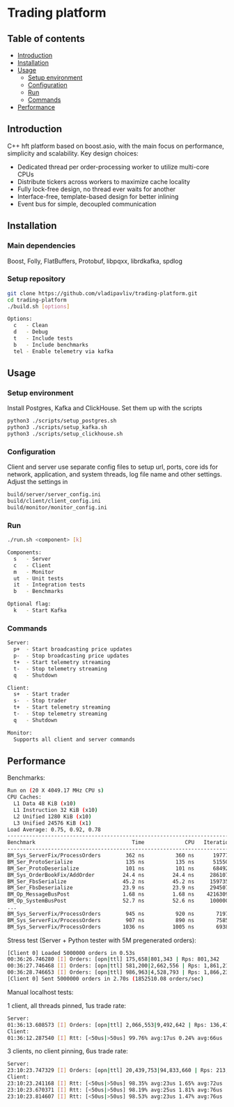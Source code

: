 # Trading platform

## Table of contents
- [Introduction](#introduction)
- [Installation](#installation)
- [Usage](#usage)
    - [Setup environment](#setup-environment)
    - [Configuration](#configuration)
    - [Run](#run)
    - [Commands](#commands)
- [Performance](#performance)

## Introduction
C++ hft platform based on boost.asio, with the main focus on performance, simplicity and scalability. Key design choices:
- Dedicated thread per order-processing worker to utilize multi-core CPUs
- Distribute tickers across workers to maximize cache locality
- Fully lock-free design, no thread ever waits for another
- Interface-free, template-based design for better inlining
- Event bus for simple, decoupled communication

## Installation

### Main dependencies
Boost, Folly, FlatBuffers, Protobuf, libpqxx, librdkafka, spdlog

### Setup repository
```bash
git clone https://github.com/vladipavliv/trading-platform.git
cd trading-platform
./build.sh [options]

Options:
  c   - Clean
  d   - Debug
  t   - Include tests
  b   - Include benchmarks
  tel - Enable telemetry via kafka
```

## Usage
### Setup environment
Install Postgres, Kafka and ClickHouse. Set them up with the scripts
```bash
python3 ./scripts/setup_postgres.sh
python3 ./scripts/setup_kafka.sh
python3 ./scripts/setup_clickhouse.sh
```

### Configuration
Client and server use separate config files to setup url, ports, core ids for network, application, and system threads, log file name and other settings.
Adjust the settings in 

```bash
build/server/server_config.ini
build/client/client_config.ini
build/monitor/monitor_config.ini
```

### Run
```bash
./run.sh <component> [k]

Components:
  s   - Server
  c   - Client
  m   - Monitor
  ut  - Unit tests
  it  - Integration tests
  b   - Benchmarks

Optional flag:
  k   - Start Kafka
```

### Commands
```bash
Server:
  p+  - Start broadcasting price updates
  p-  - Stop broadcasting price updates
  t+  - Start telemetry streaming
  t-  - Stop telemetry streaming
  q   - Shutdown

Client:
  s+  - Start trader
  s-  - Stop trader
  t+  - Start telemetry streaming
  t-  - Stop telemetry streaming
  q   - Shutdown

Monitor:
  Supports all client and server commands
```

## Performance

Benchmarks:
```bash
Run on (20 X 4049.17 MHz CPU s)
CPU Caches:
  L1 Data 48 KiB (x10)
  L1 Instruction 32 KiB (x10)
  L2 Unified 1280 KiB (x10)
  L3 Unified 24576 KiB (x1)
Load Average: 0.75, 0.92, 0.78
-------------------------------------------------------------------------
Benchmark                               Time             CPU   Iterations
-------------------------------------------------------------------------
BM_Sys_ServerFix/ProcessOrders        362 ns          360 ns      1977740 <- 1 worker
BM_Ser_ProtoSerialize                 135 ns          135 ns      5155063
BM_Ser_ProtoDeserialize               101 ns          101 ns      6849222
BM_Sys_OrderBookFix/AddOrder         24.4 ns         24.4 ns     28610773
BM_Ser_FbsSerialize                  45.2 ns         45.2 ns     15973594
BM_Ser_FbsDeserialize                23.9 ns         23.9 ns     29450748
BM_Op_MessageBusPost                 1.68 ns         1.68 ns    421630957
BM_Op_SystemBusPost                  52.7 ns         52.6 ns     10000000
...
BM_Sys_ServerFix/ProcessOrders        945 ns          920 ns       719780 <- 2 workers
BM_Sys_ServerFix/ProcessOrders        907 ns          890 ns       758570 <- 3 workers
BM_Sys_ServerFix/ProcessOrders       1036 ns         1005 ns       693849 <- 4 workers
```

Stress test (Server + Python tester with 5M pregenerated orders):
```bash
[Client 0] Loaded 5000000 orders in 0.53s
00:36:26.746280 [I] Orders: [opn|ttl] 175,658|801,343 | Rps: 801,342
00:36:27.746468 [I] Orders: [opn|ttl] 581,200|2,662,556 | Rps: 1,861,213
00:36:28.746653 [I] Orders: [opn|ttl] 986,963|4,528,793 | Rps: 1,866,237
[Client 0] Sent 5000000 orders in 2.70s (1852510.08 orders/sec)
```

Manual localhost tests:

1 client, all threads pinned, 1us trade rate:
```bash
Server:
01:36:13.608573 [I] Orders: [opn|ttl] 2,066,553|9,492,642 | Rps: 136,410
Client:
01:36:12.287540 [I] Rtt: [<50us|>50us] 99.76% avg:17us 0.24% avg:66us
```

3 clients, no client pinning, 6us trade rate:
```bash
Server:
23:10:23.747329 [I] Orders: [opn|ttl] 20,439,753|94,833,660 | Rps: 213,990
Client:
23:10:23.241168 [I] Rtt: [<50us|>50us] 98.35% avg:23us 1.65% avg:72us
23:10:23.670371 [I] Rtt: [<50us|>50us] 98.19% avg:25us 1.81% avg:76us
23:10:23.814607 [I] Rtt: [<50us|>50us] 98.53% avg:23us 1.47% avg:76us
```
